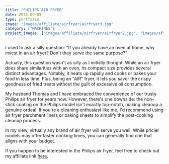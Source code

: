 ```yaml
---
title: "PHILIPS AIR FRYER"
date: 2023-09-05
type: portfolio
image: "images/affiliate/airfryer/airfryer3.jpg"
category: ["MACHINES"]
project_images: ["images/affiliate/airfryer/airfryer2.jpg", "images/affiliate/airfryer/airfryer3.jpg"]
---
```


I used to ask a silly question: "If you already have an oven at home, why invest in an air fryer? Don't they serve the same purpose?"

Actually, this question wasn't as silly as I initially thought. While an air fryer does share similarities with an oven, its compact size provides several distinct advantages. Notably, it heats up rapidly and cooks or bakes your food in less time. Plus, being an "AIR" fryer, it lets you savor the crispy goodness of fried treats without the guilt of excessive oil consumption.

My husband Thomas and I have embraced the convenience of our trusty Philips air fryer for years now. However, there's one downside: the non-stick coating on the Philips model isn't exactly top-notch, making cleanup a genuine ordeal. If you're a cleaning enthusiast like me, I'd recommend using air fryer parchment liners or baking sheets to simplify the post-cooking cleanup process.

In my view, virtually any brand of air fryer will serve you well. While pricier models may offer faster cooking times, you can generally find one that aligns with your budget.

If you happen to be interested in the Philips air fryer, feel free to check out my affiliate link [here](https://partner.bol.com/click/click?p=2&t=url&s=1337769&f=TXL&url=https%3A%2F%2Fwww.bol.com%2Fnl%2Fnl%2Fs%2Fphilips%2Bairfryer%2F&name=Philips%20Airfryer).